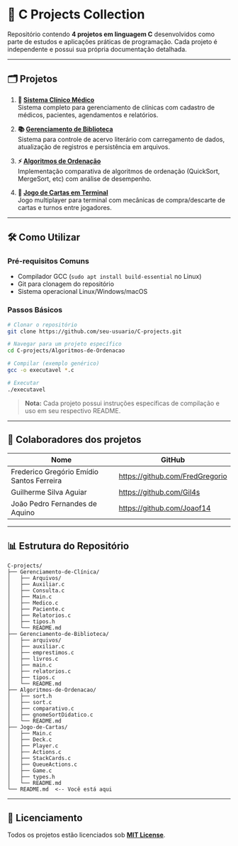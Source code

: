 # 🚀 C Projects Collection

Repositório contendo **4 projetos em linguagem C** desenvolvidos como parte de estudos e aplicações práticas de programação. Cada projeto é independente e possui sua própria documentação detalhada.

---

## 🗂️ Projetos

1. **🏥 [Sistema Clínico Médico](/Gerenciamento-de-Clínica)**  
   Sistema completo para gerenciamento de clínicas com cadastro de médicos, pacientes, agendamentos e relatórios.

2. **📚 [Gerenciamento de Biblioteca](/Gerenciamento-de-Biblioteca)**  
   Sistema para controle de acervo literário com carregamento de dados, atualização de registros e persistência em arquivos.

3. **⚡ [Algoritmos de Ordenação](/Algoritmos-de-Ordenacao)**  
   Implementação comparativa de algoritmos de ordenação (QuickSort, MergeSort, etc) com análise de desempenho.

4. **🎴 [Jogo de Cartas em Terminal](/Jogo-de-Cartas)**  
   Jogo multiplayer para terminal com mecânicas de compra/descarte de cartas e turnos entre jogadores.

---

## 🛠️ Como Utilizar

### Pré-requisitos Comuns
- Compilador GCC (`sudo apt install build-essential` no Linux)
- Git para clonagem do repositório
- Sistema operacional Linux/Windows/macOS

### Passos Básicos
```bash
# Clonar o repositório
git clone https://github.com/seu-usuario/C-projects.git

# Navegar para um projeto específico
cd C-projects/Algoritmos-de-Ordenacao

# Compilar (exemplo genérico)
gcc -o executavel *.c

# Executar
./executavel
```

> **Nota:** Cada projeto possui instruções específicas de compilação e uso em seu respectivo README.

---

## 👥 Colaboradores dos projetos


| Nome | GitHub | 
|------|--------|
| Frederico Gregório Emídio Santos Ferreira | https://github.com/FredGregorio | 
| Guilherme Silva Aguiar | https://github.com/Gil4s | 
| João Pedro Fernandes de Aquino| https://github.com/Joaof14 | 


---

## 📊 Estrutura do Repositório
```plaintext
C-projects/
├── Gerenciamento-de-Clínica/
│   ├── Arquivos/
│   ├── Auxiliar.c
│   ├── Consulta.c
│   ├── Main.c
│   ├── Medico.c
│   ├── Paciente.c
│   ├── Relatorios.c
│   ├── tipos.h
│   └── README.md
├── Gerenciamento-de-Biblioteca/
│   ├── arquivos/
│   ├── auxiliar.c
│   ├── emprestimos.c
│   ├── livros.c
│   ├── main.c
│   ├── relatorios.c
│   ├── tipos.c
│   └── README.md
├── Algoritmos-de-Ordenacao/
│   ├── sort.h
│   ├── sort.c
│   ├── comparativo.c
│   ├── gnomeSortDidatico.c
│   └── README.md
├── Jogo-de-Cartas/
│   ├── Main.c
│   ├── Deck.c
│   ├── Player.c
│   ├── Actions.c
│   ├── StackCards.c
│   ├── QueueActions.c
│   ├── Game.c
│   ├── types.h
│   └── README.md
└── README.md  <-- Você está aqui
```

---

## 📝 Licenciamento
Todos os projetos estão licenciados sob **[MIT License](https://opensource.org/licenses/MIT)**.

```

